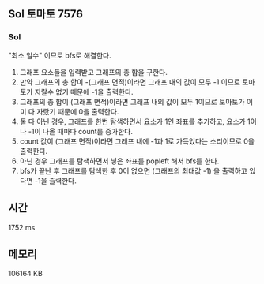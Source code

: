 ## Sol 토마토 7576
### Sol
"최소 일수" 이므로 bfs로 해결한다.

1. 그래프 요소들을 입력받고 그래프의 총 합을 구한다.
2. 만약 그래프의 총 합이 -(그래프 면적)이라면 그래프 내의 값이 모두 -1 이므로 토마토가 자랄수 없기 때문에 -1을 출력한다.
3. 그래프의 총 합이 (그래프 면적)이라면 그래프 내의 값이 모두 1이므로 토마토가 이미 다 자랐기 때문에 0을 출력한다.
4. 둘 다 아닌 경우, 그래프를 한번 탐색하면서 요소가 1인 좌표를 추가하고, 요소가 1이나 -1이 나올 때마다 count를 증가한다.
5. count 값이 (그래프 면적)이라면 그래프 내에 -1과 1로 가득있다는 소리이므로 0을 출력한다.
6. 아닌 경우 그래프를 탐색하면서 넣은 좌표를 popleft 해서 bfs를 한다.
7. bfs가 끝난 후 그래프를 탐색한 후 0이 없으면 (그래프의 최대값 -1) 을 출력하고 있다면 -1을 출력한다.
## 시간
1752 ms
## 메모리
106164 KB